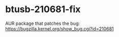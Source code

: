 # btusb-210681-fix
AUR package that patches the bug: https://bugzilla.kernel.org/show_bug.cgi?id=210681
